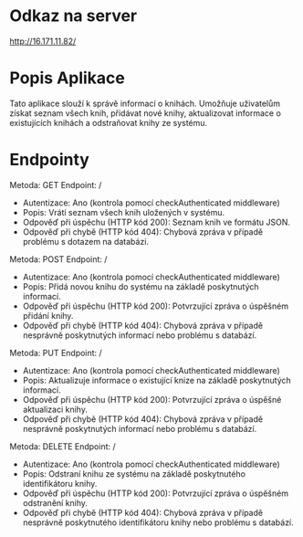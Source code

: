 # Odkaz na server
http://16.171.11.82/


# Popis Aplikace
Tato aplikace slouží k správě informací o knihách. Umožňuje uživatelům získat seznam všech knih, přidávat nové knihy, aktualizovat informace o existujících knihách a odstraňovat knihy ze systému.

# Endpointy

Metoda: GET
Endpoint: /
* Autentizace: Ano (kontrola pomocí checkAuthenticated middleware)
* Popis: Vrátí seznam všech knih uložených v systému.
* Odpověď při úspěchu (HTTP kód 200): Seznam knih ve formátu JSON.
* Odpověď při chybě (HTTP kód 404): Chybová zpráva v případě problému s dotazem na databázi.

Metoda: POST
Endpoint: /
* Autentizace: Ano (kontrola pomocí checkAuthenticated middleware)
* Popis: Přidá novou knihu do systému na základě poskytnutých informací.
* Odpověď při úspěchu (HTTP kód 200): Potvrzující zpráva o úspěšném přidání knihy.
* Odpověď při chybě (HTTP kód 404): Chybová zpráva v případě nesprávně poskytnutých informací nebo problému s databází.

Metoda: PUT
Endpoint: /
* Autentizace: Ano (kontrola pomocí checkAuthenticated middleware)
* Popis: Aktualizuje informace o existující knize na základě poskytnutých informací.
* Odpověď při úspěchu (HTTP kód 200): Potvrzující zpráva o úspěšné aktualizaci knihy.
* Odpověď při chybě (HTTP kód 404): Chybová zpráva v případě nesprávně poskytnutých informací nebo problému s databází.

Metoda: DELETE
Endpoint: /
* Autentizace: Ano (kontrola pomocí checkAuthenticated middleware)
* Popis: Odstraní knihu ze systému na základě poskytnutého identifikátoru knihy.
* Odpověď při úspěchu (HTTP kód 200): Potvrzující zpráva o úspěšném odstranění knihy.
* Odpověď při chybě (HTTP kód 404): Chybová zpráva v případě nesprávně poskytnutého identifikátoru knihy nebo problému s databází.
